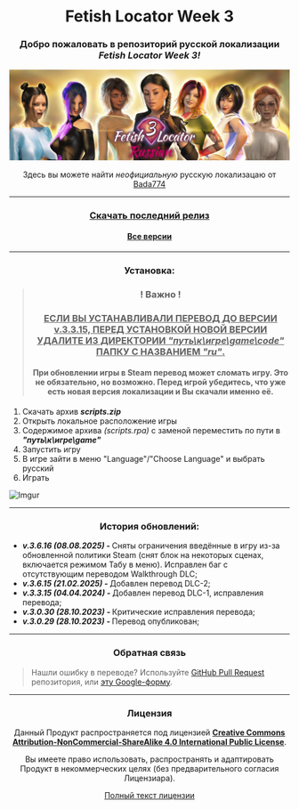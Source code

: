 <h1 align="center">Fetish Locator Week 3</h1>

<h3 align="center">Добро пожаловать в репозиторий русской локализации<br> <i><b>Fetish Locator Week 3!</b></i></h3>

![label](assets/label.png "label")

<p align="center">Здесь вы можете найти <i>неофициальную</i> русскую локализацаю от <a href="https://steamcommunity.com/id/bada774">Bada774</a>

---

<h3 align="center"><b><a href="https://github.com/Bada774/FL-Week3-Russian/releases/latest">Скачать последний релиз</a></b></h3>

<h4 align="center"><b><a href="https://github.com/Bada774/FL-Week3-Russian/releases/">Все версии</a></b></h4>

---

<h3 align="center"><b>Установка:</b></h3>

> <h3 align="center"><b>! Важно !</b></h3>
>
> <h3 align="center"><u><b>ЕСЛИ ВЫ УСТАНАВЛИВАЛИ ПЕРЕВОД ДО ВЕРСИИ v.3.3.15, ПЕРЕД УСТАНОВКОЙ НОВОЙ ВЕРСИИ УДАЛИТЕ ИЗ ДИРЕКТОРИИ <i>"путь\к\игре\game\code"</i> ПАПКУ С НАЗВАНИЕМ <i>"ru"</i>.</b></u></h3>
>
> <h4 align="center">При обновлении игры в Steam перевод может сломать игру. Это не обязательно, но возможно. Перед игрой убедитесь, что уже есть новая версия локализации и Вы скачали именно её.</h3>

<ol>
    <li>Скачать архив <b><i>scripts.zip</i></b></li>
    <li>Открыть локальное расположение игры</li>
    <li>Содержимое архива <i>(scripts.rpa)</i> с заменой переместить по пути в <b><i>"путь\к\игре\game"</i></b>
    <li>Запустить игру</li>
    <li>В игре зайти в меню "Language"/"Choose Language" и выбрать русский</li>
    <li>Играть</li>
</ol>

![Imgur](https://i.imgur.com/TcCjeXb.gif)

---

<h3 align="center"><b>История обновлений:</b></h3>

<ul>
    <li><b><i>v.3.6.16 (08.08.2025) - </i></b>Сняты ограничения введённые в игру из-за обновленной политики Steam (снят блок на некоторых сценах, включается режимом Табу в меню). Исправлен баг с отсутствующим переводом Walkthrough DLC;</li>
    <li><b><i>v.3.6.15 (21.02.2025) - </i></b>Добавлен перевод DLC-2;</li>
    <li><b><i>v.3.3.15 (04.04.2024) - </i></b>Добавлен перевод DLC-1, исправления перевода;</li>
    <li><b><i>v.3.0.30 (28.10.2023) - </i></b>Критические исправления перевода;</li>
    <li><b><i>v.3.0.29 (28.10.2023) - </i></b>Перевод опубликован;</li>
</ul>

---

<h3 align="center"><b>Обратная связь</b></h3>

> Нашли ошибку в переводе? Используйте <a href="https://github.com/Bada774/FL-Week3-Russian/pulls">GitHub Pull Request</a> репозитория, или <a href="https://forms.gle/JNBmK86XTixf16Zh8">эту Google-форму</a>.

---

<h3 align="center"><b>Лицензия</b></h3>

<p align="center">Данный Продукт распространяется под лицензией <b><u>Creative Commons Attribution-NonCommercial-ShareAlike 4.0 International Public License</u></b>.</p>

<p align="center">Вы имеете право использовать, распространять и адаптировать Продукт в некоммерческих целях (без предварительного согласия Лицензиара).</p>

<p align="center"><a href="https://github.com/Bada774/FL-Week3-Russian/blob/main/LICENSE">Полный текст лицензии</a></p>
